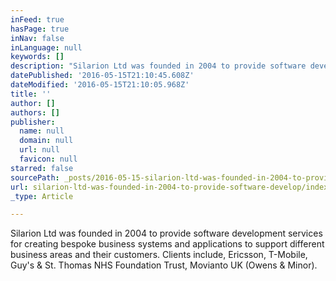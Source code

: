 ```yaml
---
inFeed: true
hasPage: true
inNav: false
inLanguage: null
keywords: []
description: "Silarion Ltd was founded in 2004 to provide software development services for creating bespoke business systems and applications to support different business areas and their customers. Clients include, Ericsson, T-Mobile, Guy's & St. Thomas NHS Foundation Trust, Movianto UK (Owens & Minor)."
datePublished: '2016-05-15T21:10:45.608Z'
dateModified: '2016-05-15T21:10:05.968Z'
title: ''
author: []
authors: []
publisher:
  name: null
  domain: null
  url: null
  favicon: null
starred: false
sourcePath: _posts/2016-05-15-silarion-ltd-was-founded-in-2004-to-provide-software-develop.md
url: silarion-ltd-was-founded-in-2004-to-provide-software-develop/index.html
_type: Article

---
```

Silarion Ltd was founded in 2004 to provide software development services for creating bespoke business systems and applications to support different business areas and their customers. Clients include, Ericsson, T-Mobile, Guy's & St. Thomas NHS Foundation Trust, Movianto UK (Owens & Minor).
